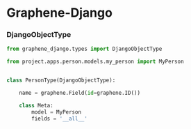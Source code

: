 
# Graphene-Django


### DjangoObjectType
```python
from graphene_django.types import DjangoObjectType

from project.apps.person.models.my_person import MyPerson


class PersonType(DjangoObjectType):

    name = graphene.Field(id=graphene.ID())

    class Meta:
        model = MyPerson
        fields = '__all__'
```
